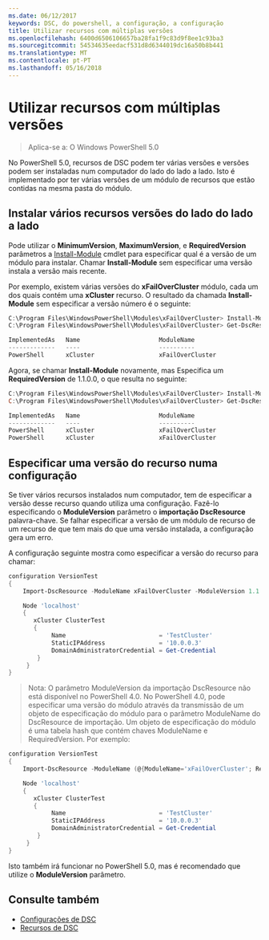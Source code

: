 ```yaml
---
ms.date: 06/12/2017
keywords: DSC, do powershell, a configuração, a configuração
title: Utilizar recursos com múltiplas versões
ms.openlocfilehash: 6400d6506106657ba28fa1f9c83d9f8ee1c93ba3
ms.sourcegitcommit: 54534635eedacf531d8d6344019dc16a50b8b441
ms.translationtype: MT
ms.contentlocale: pt-PT
ms.lasthandoff: 05/16/2018
---
```

# <a name="using-resources-with-multiple-versions"></a>Utilizar recursos com múltiplas versões

> Aplica-se a: O Windows PowerShell 5.0

No PowerShell 5.0, recursos de DSC podem ter várias versões e versões podem ser instaladas num computador do lado do lado a lado. Isto é implementado por ter várias versões de um módulo de recursos que estão contidas na mesma pasta do módulo.

## <a name="installing-multiple-resource-versions-side-by-side"></a>Instalar vários recursos versões do lado do lado a lado

Pode utilizar o **MinimumVersion**, **MaximumVersion**, e **RequiredVersion** parâmetros a [Install-Module](https://technet.microsoft.com/library/dn807162.aspx) cmdlet para especificar qual é a versão de um módulo para instalar. Chamar **Install-Module** sem especificar uma versão instala a versão mais recente.

Por exemplo, existem várias versões do **xFailOverCluster** módulo, cada um dos quais contém uma **xCluster** recurso. O resultado da chamada **Install-Module** sem especificar a versão número é o seguinte:

```powershell
C:\Program Files\WindowsPowerShell\Modules\xFailOverCluster> Install-Module xFailOverCluster
C:\Program Files\WindowsPowerShell\Modules\xFailOverCluster> Get-DscResource xCluster

ImplementedAs   Name                      ModuleName                     Version    Properties
-------------   ----                      ----------                     -------    ----------
PowerShell      xCluster                  xFailOverCluster               1.2.0.0    {DomainAdministratorCredential, ...
```

Agora, se chamar **Install-Module** novamente, mas Especifica um **RequiredVersion** de 1.1.0.0, o que resulta no seguinte:

```powershell
C:\Program Files\WindowsPowerShell\Modules\xFailOverCluster> Install-Module xFailOverCluster -RequiredVersion 1.1
C:\Program Files\WindowsPowerShell\Modules\xFailOverCluster> Get-DscResource xCluster

ImplementedAs   Name                      ModuleName                     Version    Properties
-------------   ----                      ----------                     -------    ----------
PowerShell      xCluster                  xFailOverCluster               1.1        {DomainAdministratorCredential, Name, ...
PowerShell      xCluster                  xFailOverCluster               1.2.0.0    {DomainAdministratorCredential, Name, ...
```

## <a name="specifying-a-resource-version-in-a-configuration"></a>Especificar uma versão do recurso numa configuração

Se tiver vários recursos instalados num computador, tem de especificar a versão desse recurso quando utiliza uma configuração. Fazê-lo especificando o **ModuleVersion** parâmetro o **importação DscResource** palavra-chave. Se falhar especificar a versão de um módulo de recurso de um recurso de que tem mais do que uma versão instalada, a configuração gera um erro.

A configuração seguinte mostra como especificar a versão do recurso para chamar:

```powershell
configuration VersionTest
{
    Import-DscResource -ModuleName xFailOverCluster -ModuleVersion 1.1

    Node 'localhost'
    {
       xCluster ClusterTest
       {
            Name                          = 'TestCluster'
            StaticIPAddress               = '10.0.0.3'
            DomainAdministratorCredential = Get-Credential
        }
     }
}
```

>Nota: O parâmetro ModuleVersion da importação DscResource não está disponível no PowerShell 4.0. No PowerShell 4.0, pode especificar uma versão do módulo através da transmissão de um objeto de especificação do módulo para o parâmetro ModuleName do DscResource de importação. Um objeto de especificação do módulo é uma tabela hash que contém chaves ModuleName e RequiredVersion. Por exemplo:

```powershell
configuration VersionTest
{
    Import-DscResource -ModuleName (@{ModuleName='xFailOverCluster'; RequiredVersion='1.1'} )

    Node 'localhost'
    {
       xCluster ClusterTest
       {
            Name                          = 'TestCluster'
            StaticIPAddress               = '10.0.0.3'
            DomainAdministratorCredential = Get-Credential
        }
     }
}
```

Isto também irá funcionar no PowerShell 5.0, mas é recomendado que utilize o **ModuleVersion** parâmetro.

## <a name="see-also"></a>Consulte também
* [Configurações de DSC](configurations.md)
* [Recursos de DSC](resources.md)